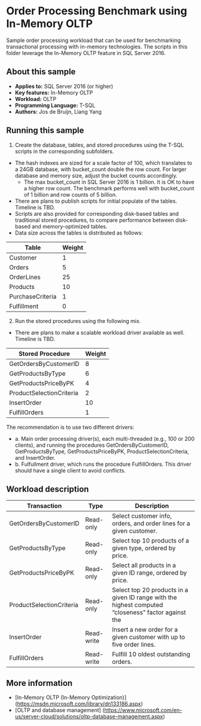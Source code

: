 ﻿# Order Processing Benchmark using In-Memory OLTP

Sample order processing workload that can be used for benchmarking transactional processing with in-memory technologies. The scripts in this folder leverage the In-Memory OLTP feature in SQL Server 2016.

<a name=about-this-sample></a>

## About this sample

* **Applies to:** SQL Server 2016 (or higher)
* **Key features:** In-Memory OLTP
* **Workload:** OLTP
* **Programming Language:** T-SQL
* **Authors:** Jos de Bruijn, Liang Yang


## Running this sample

1. Create the database, tables, and stored procedures using the T-SQL scripts in the corresponding subfolders. 

  - The hash indexes are sized for a scale factor of 100, which translates to a 24GB database, with bucket_count double the row count. For larger database and memory size, adjust the bucket counts accordingly.
    - The max bucket_count in SQL Server 2016 is 1 billion. It is OK to have a higher row count. The benchmark performs well with bucket_count of 1 billion and row counts of 5 billion.
  - There are plans to publish scripts for initial populate of the tables. Timeline is TBD.
  - Scripts are also provided for corresponding disk-based tables and traditional stored procedures, to compare performance between disk-based and memory-optimized tables.
  - Data size across the tables is distributed as follows:
  
  |Table|Weight|
  |----------|--------|
  |Customer|1|
  |Orders	|5	|
  |OrderLines	|25	|
  |Products	|10	|
  |PurchaseCriteria	|1	|
  |Fulfillment|0|
 

2. Run the stored procedures using the following mix.

  - There are plans to make a scalable workload driver available as well. Timeline is TBD.

|Stored Procedure|Weight|
|----------|--------|
|GetOrdersByCustomerID|8|
|GetProductsByType|6|
|GetProductsPriceByPK	|4	|
|ProductSelectionCriteria	|2	|
|InsertOrder	|10	|
|FulfillOrders	|1	|

The recommendation is to use two different drivers:
  - a. Main order processing driver(s), each multi-threaded (e.g., 100 or 200 clients), and running the procedures GetOrdersByCustomerID, GetProductsByType, GetProductsPriceByPK, ProductSelectionCriteria, and InsertOrder.
  - b. Fulfullment driver, which runs the procedure FulfillOrders. This driver should have a single client to avoid conflicts.

## Workload description

|Transaction	|Type|	Description|
|-----|-----|------|
|GetOrdersByCustomerID	|Read-only	|Select customer info, orders, and order lines for a given customer.|
|GetProductsByType	|Read-only	|Select top 10 products of a given type, ordered by price.|
|GetProductsPriceByPK	|Read-only	|Select all products in a given ID range, ordered by price.|
|ProductSelectionCriteria	|Read-only	|Select top 20 products in a given ID range with the highest computed “closeness” factor against the |PurchaseCriteria|
|InsertOrder	|Read-write	|Insert a new order for a given customer with up to five order lines.|
|FulfillOrders	|Read-write	|Fulfill 10 oldest outstanding orders.|



## More information
- [In-Memory OLTP (In-Memory Optimization)] (https://msdn.microsoft.com/library/dn133186.aspx)
- [OLTP and database management] (https://www.microsoft.com/en-us/server-cloud/solutions/oltp-database-management.aspx)
